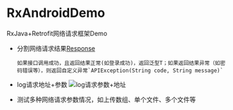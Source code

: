 # RxAndroidDemo
RxJava+Retrofit网络请求框架Demo

* 分割网络请求结果[Response](https://github.com/sunflower-zyb/RxAndroidDemo/blob/master/app%2Fsrc%2Fmain%2Fjava%2Fcom%2Fsunflower%2Frxandroiddemo%2Fdto%2FResponse.java)

      如果接口调用成功，且返回结果正常(如登录成功)，返回泛型T；如果返回结果异常（如密码错误等），则返回自定义异常`APIException(String code, String message)`

* log请求地址+参数
  ![log请求参数+地址](http://7xlgmj.com1.z0.glb.clouddn.com/%E5%BE%AE%E4%BF%A1%E6%88%AA%E5%9B%BE_20160218175850.png)
* 测试多种网络请求参数情况，如上传数组、单个文件、多个文件等
